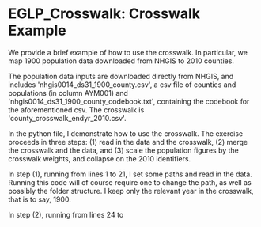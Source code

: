 # EGLP_Crosswalk: Crosswalk Example

We provide a brief example of how to use the crosswalk. In particular, we map 1900 population data downloaded from NHGIS to 2010 counties. 

The population data inputs are downloaded directly from NHGIS, and includes 'nhgis0014_ds31_1900_county.csv', a csv file of counties and populations (in column AYM001) and 'nhgis0014_ds31_1900_county_codebook.txt', containing the codebook for the aforementioned csv. The  crosswalk is 'county_crosswalk_endyr_2010.csv'.

In the python file, I demonstrate how to use the crosswalk. The exercise proceeds in three steps: (1) read in the data and the crosswalk, (2) merge the crosswalk and the data, and (3) scale the population figures by the crosswalk weights, and collapse on the 2010 identifiers.

In step (1), running from lines 1 to 21, I set some paths and read in the data. Running this code will of course require one to change the path, as well as possibly the folder structure. I keep only the relevant year in the crosswalk, that is to say, 1900.

In step (2), running from lines 24 to 